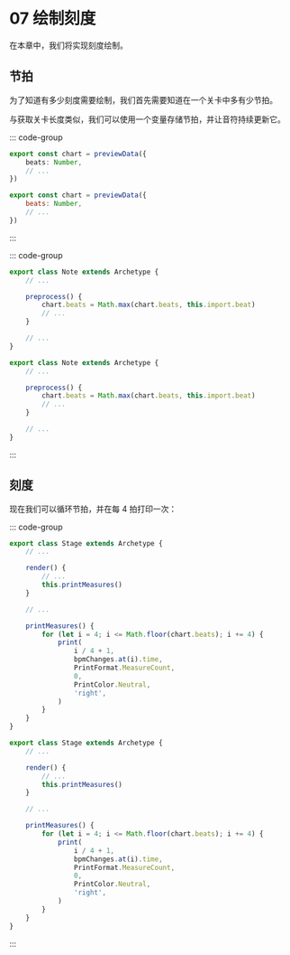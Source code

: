# 07 绘制刻度

在本章中，我们将实现刻度绘制。

## 节拍

为了知道有多少刻度需要绘制，我们首先需要知道在一个关卡中多有少节拍。

与获取关卡长度类似，我们可以使用一个变量存储节拍，并让音符持续更新它。

::: code-group

```TypeScript
export const chart = previewData({
    beats: Number,
    // ...
})
```

```JavaScript
export const chart = previewData({
    beats: Number,
    // ...
})
```

:::

::: code-group

```TypeScript
export class Note extends Archetype {
    // ...

    preprocess() {
        chart.beats = Math.max(chart.beats, this.import.beat)
        // ...
    }

    // ...
}
```

```JavaScript
export class Note extends Archetype {
    // ...

    preprocess() {
        chart.beats = Math.max(chart.beats, this.import.beat)
        // ...
    }

    // ...
}
```

:::

## 刻度

现在我们可以循环节拍，并在每 4 拍打印一次：

::: code-group

```TypeScript
export class Stage extends Archetype {
    // ...

    render() {
        // ...
        this.printMeasures()
    }

    // ...

    printMeasures() {
        for (let i = 4; i <= Math.floor(chart.beats); i += 4) {
            print(
                i / 4 + 1,
                bpmChanges.at(i).time,
                PrintFormat.MeasureCount,
                0,
                PrintColor.Neutral,
                'right',
            )
        }
    }
}
```

```JavaScript
export class Stage extends Archetype {
    // ...

    render() {
        // ...
        this.printMeasures()
    }

    // ...

    printMeasures() {
        for (let i = 4; i <= Math.floor(chart.beats); i += 4) {
            print(
                i / 4 + 1,
                bpmChanges.at(i).time,
                PrintFormat.MeasureCount,
                0,
                PrintColor.Neutral,
                'right',
            )
        }
    }
}
```

:::

